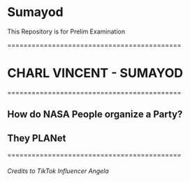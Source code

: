 # Sumayod
This Repository is for Prelim Examination

===========================================
# **CHARL VINCENT - SUMAYOD**
===========================================
## How do NASA People organize a Party?
## They PLANet 
===========================================
###### *Credits to TikTok Influencer Angela*
